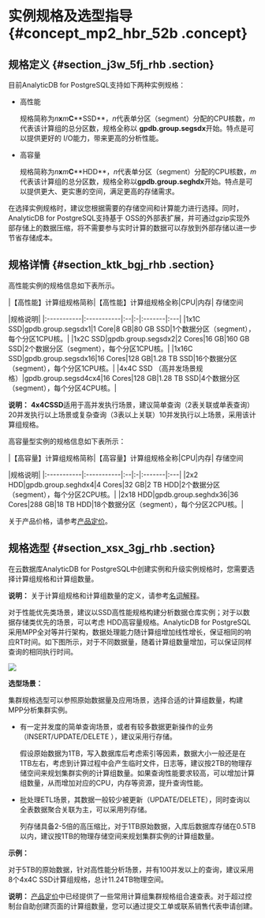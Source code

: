 # 实例规格及选型指导 {#concept_mp2_hbr_52b .concept}

## 规格定义 {#section_j3w_5fj_rhb .section}

目前AnalyticDB for PostgreSQL支持如下两种实例规格：

-   高性能

    规格简称为*n***x***m***C****SSD**，*n*代表单分区（segment）分配的CPU核数，*m*代表该计算组的总分区数，规格全称以 **gpdb.group.segsdx**开始。特点是可以提供更好的 I/O能力，带来更高的分析性能。

-   高容量

    规格简称为*n***x***m***C****HDD**，*n*代表单分区（segment）分配的CPU核数，*m*代表该计算组的总分区数，规格全称以**gpdb.group.seghdx**开始。特点是可以提供更大、更实惠的空间，满足更高的存储需求。


在选择实例规格时，建议您根据需要的存储空间和计算能力进行选择。同时，AnalyticDB for PostgreSQL支持基于 OSS的外部表扩展，并可通过gzip实现外部存储上的数据压缩，将不需要参与实时计算的数据可以存放到外部存储以进一步节省存储成本。

## 规格详情 {#section_ktk_bgj_rhb .section}

高性能实例的规格信息如下表所示。

|【高性能】计算组规格简称|【高性能】计算组规格全称|CPU|内存| 存储空间

 |规格说明|
|:-----------|:-----------|:--|:-|:-------|:---|
|1x1C SSD|gpdb.group.segsdx1|1 Core|8 GB|80 GB SSD|1个数据分区（segment），每个分区1CPU核。|
|1x2C SSD|gpdb.group.segsdx2|2 Cores|16 GB|160 GB SSD|2个数据分区（segment），每个分区1CPU核。|
|1x16C SSD|gpdb.group.segsdx16|16 Cores|128 GB|1.28 TB SSD|16个数据分区（segment），每个分区1CPU核。|
|4x4C SSD （高并发场景规格）|gpdb.group.segsd4cx4|16 Cores|128 GB|1.28 TB SSD|4个数据分区（segment），每个分区4CPU核。|

**说明：** **4x4CSSD**适用于高并发执行场景，建议简单查询（2表关联或单表查询）20并发执行以上场景或复杂查询（3表以上关联）10并发执行以上场景，采用该计算组规格。

高容量型实例的规格信息如下表所示：

|【高容量】计算组规格简称|【高容量】计算组规格全称|CPU|内存| 存储空间

 |规格说明|
|:-----------|:-----------|:--|:-|:-------|:---|
|2x2 HDD|gpdb.group.seghdx4|4 Cores|32 GB|2 TB HDD|2个数据分区（segment），每个分区2CPU核。|
|2x18 HDD|gpdb.group.seghdx36|36 Cores|288 GB|18 TB HDD|18个数据分区（segment），每个分区2CPU核。|

关于产品价格，请参考[产品定价](../../../../cn.zh-CN/产品定价/产品定价.md#)。

## 规格选型 {#section_xsx_3gj_rhb .section}

在云数据库AnalyticDB for PostgreSQL中创建实例和升级实例规格时，您需要选择计算组规格和计算组数量。

**说明：** 关于计算组规格和计算组数量的定义，请参考[名词解释](cn.zh-CN/产品简介/名词解释.md#)。

对于性能优先类场景，建议以SSD高性能规格构建分析数据仓库实例；对于以数据存储类优先的场景，可以考虑 HDD高容量规格。AnalyticDB for PostgreSQL采用MPP全对等并行架构，数据处理能力随计算组增加线性增长，保证相同的响应RT时间。如下图所示，对于不同数据量，随着计算组数量增加，可以保证同样查询的相同执行时间。

![](http://static-aliyun-doc.oss-cn-hangzhou.aliyuncs.com/assets/img/16835/155731261946787_zh-CN.png)

**选型场景：**

集群规格选型可以参照原始数据量及应用场景，选择合适的计算组数量，构建MPP分析集群实例。

-   有一定并发度的简单查询场景，或者有较多数据更新操作的业务 （INSERT/UPDATE/DELETE ），建议采用行存储。

    假设原始数据为1TB，写入数据库后考虑索引等因素，数据大小一般还是在1TB左右，考虑到计算过程中会产生临时文件，日志等，建议按2TB的物理存储空间来规划集群实例的计算组数量。如果查询性能要求较高，可以增加计算组数量，从而增加对应的CPU，内存等资源，提升查询性能。

-   批处理ETL场景，其数据一般较少被更新（UPDATE/DELETE），同时查询以全表数据聚合关联为主，可以采用列存储。

    列存储具备2-5倍的高压缩比，对于1TB原始数据，入库后数据库存储在0.5TB以内，建议按1TB的物理存储空间来规划集群实例的计算组数量。


**示例：**

对于5TB的原始数据，针对高性能分析场景，并有100并发以上的查询，建议采用8个4x4C SSD计算组规格，总计11.24TB物理空间。

**说明：** [产品定价](https://www.aliyun.com/price/product#/gpdb/detail)中已经提供了一些常用计算组集群规格组合速查表。对于超过控制台自助创建页面的计算组数量，您可以通过提交工单或联系销售代表申请创建。

